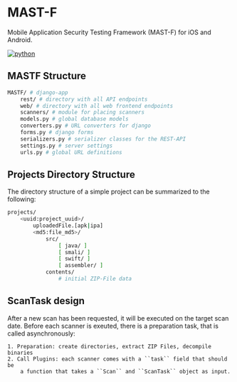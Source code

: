 # MAST-F
 Mobile Application Security Testing Framework (MAST-F) for iOS and Android.

[![python](https://img.shields.io/badge/python-3.8+-blue.svg?logo=python&labelColor=lightgrey)](https://www.python.org/downloads/)

## MASTF Structure

```bash
MASTF/ # django-app
    rest/ # directory with all API endpoints
    web/ # directory with all web frontend endpoints
    scanners/ # module for placing scanners
    models.py # global database models
    converters.py # URL converters for django
    forms.py # django forms
    serializers.py # serializer classes for the REST-API
    settings.py # server settings
    urls.py # global URL definitions
```

## Projects Directory Structure

The directory structure of a simple project can be summarized to the following:

```bash
projects/
    <uuid:project_uuid>/
        uploadedFile.[apk|ipa]
        <md5:file_md5>/
            src/
                [ java/ ]
                [ smali/ ]
                [ swift/ ]
                [ assembler/ ]
            contents/
                # initial ZIP-File data
```


## ScanTask design

After a new scan has been requested, it will be executed on the target scan date. Before each
scanner is exeuted, there is a preparation task, that is called asynchronously:

    1. Preparation: create directories, extract ZIP Files, decompile binaries
    2. Call Plugins: each scanner comes with a ``task`` field that should be 
        a function that takes a ``Scan`` and ``ScanTask`` object as input.
    